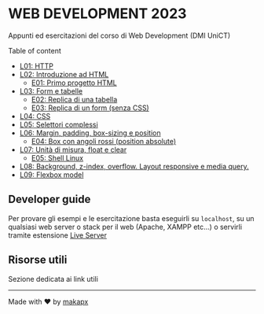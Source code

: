 # WEB DEVELOPMENT 2023

Appunti ed esercitazioni del corso di Web Development (DMI UniCT)

Table of content
- [L01: HTTP](https://github.com/makapx/appunti-web-development/blob/main/appunti/L01_HTTP.md)
- [L02: Introduzione ad HTML](https://github.com/makapx/appunti-web-development/blob/main/appunti/L02_HTML.md)
    - [E01: Primo progetto HTML](https://github.com/makapx/appunti-web-development/tree/main/esercitazioni/e01_intro_html)
- [L03: Form e tabelle](https://github.com/makapx/appunti-web-development/blob/main/appunti/L03_Form.md)
    - [E02: Replica di una tabella](https://github.com/makapx/appunti-web-development/tree/main/esercitazioni/e02_table)
    - [E03: Replica di un form (senza CSS)](https://github.com/makapx/appunti-web-development/tree/main/esercitazioni/e03_form)
- [L04: CSS](https://github.com/makapx/appunti-web-development/blob/main/appunti/L04_CSS.md)
- [L05: Selettori complessi](./appunti/L05_SelettoriComplessi.md)
- [L06: Margin, padding, box-sizing e position](./appunti/L06_Position.md)
    - [E04: Box con angoli rossi (position absolute)](./esercitazioni/e04_corners/)
- [L07: Unità di misura, float e clear](./appunti/L07_Unita_Float.md)
    - [E05: Shell Linux](./esercitazioni/e05_linux_shell)
- [L08: Background, z-index, overflow. Layout responsive e media query.](./appunti/L08_Background_Z-index_Overflow_Responsive.md)
- [L09: Flexbox model](./appunti/L09_Flex.md)

## Developer guide

Per provare gli esempi e le esercitazione basta eseguirli su `localhost`, su un qualsiasi web server o stack per il web (Apache, XAMPP etc...) o servirli tramite estensione [Live Server](https://ritwickdey.github.io/vscode-live-server/)

## Risorse utili

Sezione dedicata ai link utili

<hr>

Made with ❤️ by [makapx](https://github.com/makapx)